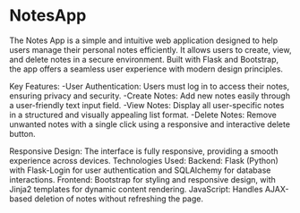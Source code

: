# NotesApp
The Notes App is a simple and intuitive web application designed to help users manage their personal notes efficiently. It allows users to create, view, and delete notes in a secure environment. Built with Flask and Bootstrap, the app offers a seamless user experience with modern design principles.

Key Features:
-User Authentication: Users must log in to access their notes, ensuring privacy and security.
-Create Notes: Add new notes easily through a user-friendly text input field.
-View Notes: Display all user-specific notes in a structured and visually appealing list format.
-Delete Notes: Remove unwanted notes with a single click using a responsive and interactive delete button.

Responsive Design: The interface is fully responsive, providing a smooth experience across devices.
Technologies Used:
Backend: Flask (Python) with Flask-Login for user authentication and SQLAlchemy for database interactions.
Frontend: Bootstrap for styling and responsive design, with Jinja2 templates for dynamic content rendering.
JavaScript: Handles AJAX-based deletion of notes without refreshing the page.
